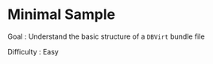 # Minimal Sample

Goal
: Understand the basic structure of a `DBVirt` bundle file

Difficulty
: Easy
